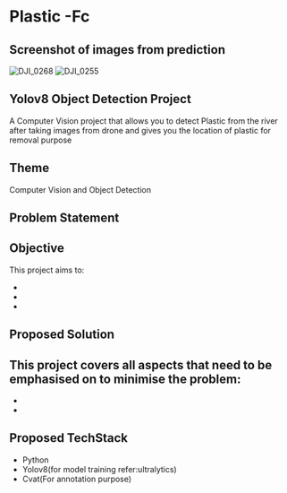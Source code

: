 # Plastic -Fc


## Screenshot of images from prediction

![DJI_0268](https://github.com/pgs17/Plastic-FC/assets/104774222/2b9a2c17-2429-4b1f-9414-c2b5627a906c)
![DJI_0255](https://github.com/pgs17/Plastic-FC/assets/104774222/8c6cdf55-7891-42fa-882d-7760988ef2cc)


## Yolov8 Object Detection Project 

A Computer Vision project that allows you to detect Plastic from the river after taking images from drone and gives you the location of plastic for removal purpose

## Theme

Computer Vision and Object Detection 

## Problem Statement

 

## Objective


This project aims to:

-
-
-

## Proposed Solution

This project covers all aspects that need to be emphasised on to minimise the problem:
- 
-   
-  

## Proposed TechStack

<ul>
<li>Python</li>
<li>Yolov8(for model training refer:ultralytics)</li>
<li>Cvat(For annotation purpose)</li>
</ul>
